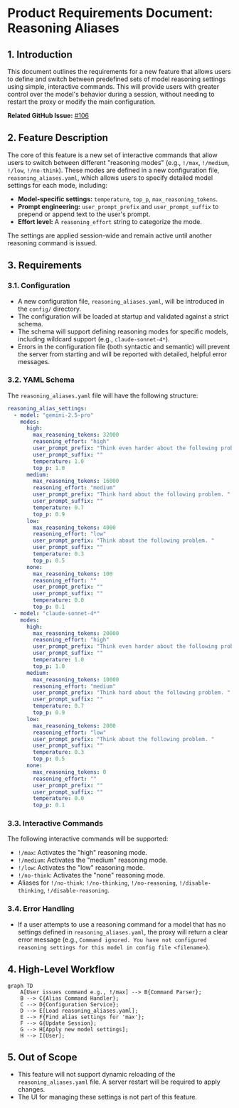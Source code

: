 # Product Requirements Document: Reasoning Aliases

## 1. Introduction

This document outlines the requirements for a new feature that allows users to define and switch between predefined sets of model reasoning settings using simple, interactive commands. This will provide users with greater control over the model's behavior during a session, without needing to restart the proxy or modify the main configuration.

**Related GitHub Issue:** [#106](https://github.com/matdev83/llm-interactive-proxy/issues/106)

## 2. Feature Description

The core of this feature is a new set of interactive commands that allow users to switch between different "reasoning modes" (e.g., `!/max`, `!/medium`, `!/low`, `!/no-think`). These modes are defined in a new configuration file, `reasoning_aliases.yaml`, which allows users to specify detailed model settings for each mode, including:

*   **Model-specific settings:** `temperature`, `top_p`, `max_reasoning_tokens`.
*   **Prompt engineering:** `user_prompt_prefix` and `user_prompt_suffix` to prepend or append text to the user's prompt.
*   **Effort level:** A `reasoning_effort` string to categorize the mode.

The settings are applied session-wide and remain active until another reasoning command is issued.

## 3. Requirements

### 3.1. Configuration

*   A new configuration file, `reasoning_aliases.yaml`, will be introduced in the `config/` directory.
*   The configuration will be loaded at startup and validated against a strict schema.
*   The schema will support defining reasoning modes for specific models, including wildcard support (e.g., `claude-sonnet-4*`).
*   Errors in the configuration file (both syntactic and semantic) will prevent the server from starting and will be reported with detailed, helpful error messages.

### 3.2. YAML Schema

The `reasoning_aliases.yaml` file will have the following structure:

```yaml
reasoning_alias_settings:
  - model: "gemini-2.5-pro"
    modes:
      high:
        max_reasoning_tokens: 32000
        reasoning_effort: "high"
        user_prompt_prefix: "Think even harder about the following problem. "
        user_prompt_suffix: ""
        temperature: 1.0
        top_p: 1.0
      medium:
        max_reasoning_tokens: 16000
        reasoning_effort: "medium"
        user_prompt_prefix: "Think hard about the following problem. "
        user_prompt_suffix: ""
        temperature: 0.7
        top_p: 0.9
      low:
        max_reasoning_tokens: 4000
        reasoning_effort: "low"
        user_prompt_prefix: "Think about the following problem. "
        user_prompt_suffix: ""
        temperature: 0.3
        top_p: 0.5
      none:
        max_reasoning_tokens: 100
        reasoning_effort: ""
        user_prompt_prefix: ""
        user_prompt_suffix: ""
        temperature: 0.0
        top_p: 0.1
  - model: "claude-sonnet-4*"
    modes:
      high:
        max_reasoning_tokens: 20000
        reasoning_effort: "high"
        user_prompt_prefix: "Think even harder about the following problem. "
        user_prompt_suffix: ""
        temperature: 1.0
        top_p: 1.0
      medium:
        max_reasoning_tokens: 10000
        reasoning_effort: "medium"
        user_prompt_prefix: "Think hard about the following problem. "
        user_prompt_suffix: ""
        temperature: 0.7
        top_p: 0.9
      low:
        max_reasoning_tokens: 2000
        reasoning_effort: "low"
        user_prompt_prefix: "Think about the following problem. "
        user_prompt_suffix: ""
        temperature: 0.3
        top_p: 0.5
      none:
        max_reasoning_tokens: 0
        reasoning_effort: ""
        user_prompt_prefix: ""
        user_prompt_suffix: ""
        temperature: 0.0
        top_p: 0.1
```

### 3.3. Interactive Commands

The following interactive commands will be supported:

*   `!/max`: Activates the "high" reasoning mode.
*   `!/medium`: Activates the "medium" reasoning mode.
*   `!/low`: Activates the "low" reasoning mode.
*   `!/no-think`: Activates the "none" reasoning mode.
*   Aliases for `!/no-think`: `!/no-thinking`, `!/no-reasoning`, `!/disable-thinking`, `!/disable-reasoning`.

### 3.4. Error Handling

*   If a user attempts to use a reasoning command for a model that has no settings defined in `reasoning_aliases.yaml`, the proxy will return a clear error message (e.g., `Command ignored. You have not configured reasoning settings for this model in config file <filename>`).

## 4. High-Level Workflow

```mermaid
graph TD
    A[User issues command e.g., !/max] --> B{Command Parser};
    B --> C{Alias Command Handler};
    C --> D{Configuration Service};
    D --> E[Load reasoning_aliases.yaml];
    E --> F{Find alias settings for 'max'};
    F --> G{Update Session};
    G --> H[Apply new model settings];
    H --> I[User];
```

## 5. Out of Scope

*   This feature will not support dynamic reloading of the `reasoning_aliases.yaml` file. A server restart will be required to apply changes.
*   The UI for managing these settings is not part of this feature.
